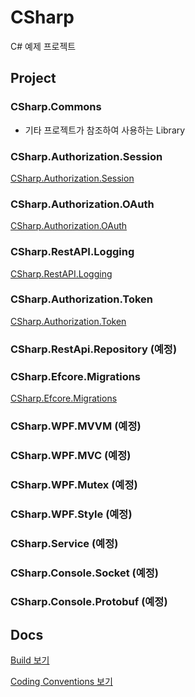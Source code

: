 # CSharp
C# 예제 프로젝트 

## Project
### CSharp.Commons
- 기타 프로젝트가 참조하여 사용하는 Library
### CSharp.Authorization.Session
[CSharp.Authorization.Session](docs/CSHARP.AUTHORIZATION.SESSION.md)
### CSharp.Authorization.OAuth
[CSharp.Authorization.OAuth](docs/CSHARP.AUTHORIZATION.OAUTH.md)
### CSharp.RestAPI.Logging
[CSharp.RestAPI.Logging](docs/CSHARP.RESTAPI.LOGGING.md)
### CSharp.Authorization.Token 
[CSharp.Authorization.Token](docs/CSHARP.AUTHORIZATION.TOKEN.md)
### CSharp.RestApi.Repository (예정)
### CSharp.Efcore.Migrations 
[CSharp.Efcore.Migrations](docs/CSHARP.EFCORE.MIGRATIONS.md)
### CSharp.WPF.MVVM (예정)
### CSharp.WPF.MVC (예정)
### CSharp.WPF.Mutex (예정)
### CSharp.WPF.Style (예정)
### CSharp.Service (예정)
### CSharp.Console.Socket (예정)
### CSharp.Console.Protobuf (예정)



## Docs
[Build 보기](docs/BUILD.md)

[Coding Conventions 보기](docs/CONVENTIONS.md)